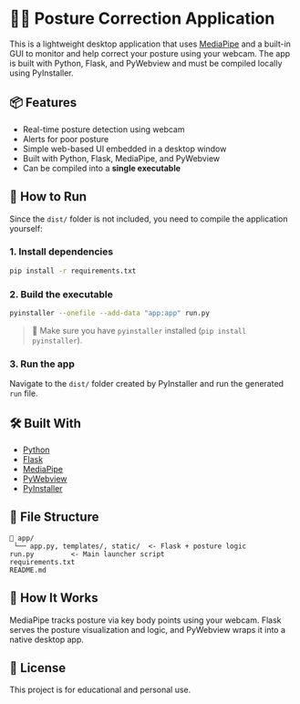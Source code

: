 # 🧍‍♂️ Posture Correction Application

This is a lightweight desktop application that uses [MediaPipe](https://mediapipe.dev/) and a built-in GUI to monitor and help correct your posture using your webcam. The app is built with Python, Flask, and PyWebview and must be compiled locally using PyInstaller.

## 📦 Features

- Real-time posture detection using webcam  
- Alerts for poor posture  
- Simple web-based UI embedded in a desktop window  
- Built with Python, Flask, MediaPipe, and PyWebview  
- Can be compiled into a **single executable**

## 🚀 How to Run

Since the `dist/` folder is not included, you need to compile the application yourself:

### 1. Install dependencies

```bash
pip install -r requirements.txt
```

### 2. Build the executable

```bash
pyinstaller --onefile --add-data "app:app" run.py
```

> 🔧 Make sure you have `pyinstaller` installed (`pip install pyinstaller`).

### 3. Run the app

Navigate to the `dist/` folder created by PyInstaller and run the generated `run` file.

## 🛠️ Built With

- [Python](https://www.python.org/)
- [Flask](https://flask.palletsprojects.com/)
- [MediaPipe](https://mediapipe.dev/)
- [PyWebview](https://pywebview.flowrl.com/)
- [PyInstaller](https://www.pyinstaller.org/)

## 📂 File Structure

```
📁 app/
 └── app.py, templates/, static/  <- Flask + posture logic
run.py         <- Main launcher script
requirements.txt
README.md
```

## 🧠 How It Works

MediaPipe tracks posture via key body points using your webcam. Flask serves the posture visualization and logic, and PyWebview wraps it into a native desktop app.

## 📝 License

This project is for educational and personal use.